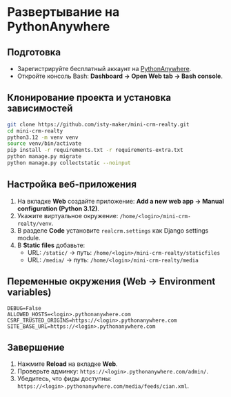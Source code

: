 # Развертывание на PythonAnywhere

## Подготовка
- Зарегистрируйте бесплатный аккаунт на [PythonAnywhere](https://www.pythonanywhere.com/).
- Откройте консоль Bash: **Dashboard → Open Web tab → Bash console**.

## Клонирование проекта и установка зависимостей
```bash
git clone https://github.com/isty-maker/mini-crm-realty.git
cd mini-crm-realty
python3.12 -m venv venv
source venv/bin/activate
pip install -r requirements.txt -r requirements-extra.txt
python manage.py migrate
python manage.py collectstatic --noinput
```

## Настройка веб-приложения
1. На вкладке **Web** создайте приложение: **Add a new web app → Manual configuration (Python 3.12)**.
2. Укажите виртуальное окружение: `/home/<login>/mini-crm-realty/venv`.
3. В разделе **Code** установите `realcrm.settings` как Django settings module.
4. В **Static files** добавьте:
   - URL: `/static/` → путь: `/home/<login>/mini-crm-realty/staticfiles`
   - URL: `/media/` → путь: `/home/<login>/mini-crm-realty/media`

## Переменные окружения (Web → Environment variables)
```
DEBUG=False
ALLOWED_HOSTS=<login>.pythonanywhere.com
CSRF_TRUSTED_ORIGINS=https://<login>.pythonanywhere.com
SITE_BASE_URL=https://<login>.pythonanywhere.com
```

## Завершение
1. Нажмите **Reload** на вкладке **Web**.
2. Проверьте админку: `https://<login>.pythonanywhere.com/admin/`.
3. Убедитесь, что фиды доступны: `https://<login>.pythonanywhere.com/media/feeds/cian.xml`.
